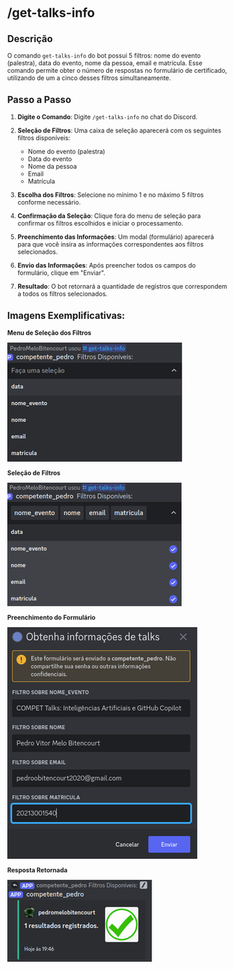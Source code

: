 # /get-talks-info

## Descrição

O comando `get-talks-info` do bot possui 5 filtros: nome do evento (palestra), data do evento, nome da pessoa, email e matrícula. Esse comando permite obter o número de respostas no formulário de certificado, utilizando de um a cinco desses filtros simultaneamente.

## Passo a Passo

1. **Digite o Comando**: Digite `/get-talks-info` no chat do Discord.
2. **Seleção de Filtros**: Uma caixa de seleção aparecerá com os seguintes filtros disponíveis:
   - Nome do evento (palestra)
   - Data do evento
   - Nome da pessoa
   - Email
   - Matrícula

3. **Escolha dos Filtros**: Selecione no mínimo 1 e no máximo 5 filtros conforme necessário.
4. **Confirmação da Seleção**: Clique fora do menu de seleção para confirmar os filtros escolhidos e iniciar o processamento.
5. **Preenchimento das Informações**: Um modal (formulário) aparecerá para que você insira as informações correspondentes aos filtros selecionados.
6. **Envio das Informações**: Após preencher todos os campos do formulário, clique em "Enviar".
7. **Resultado**: O bot retornará a quantidade de registros que correspondem a todos os filtros selecionados.


## Imagens Exemplificativas:

**Menu de Seleção dos Filtros**

![Filtros Disponíveis no comando get-talks-info](./assets/get-talks-info-1.png)

**Seleção de Filtros**

![Seleção dos filtros no comando get-talks-info](./assets/get-talks-info-2.png)

**Preenchimento do Formulário**

![Formulário do get-talks-info preenchido com todos filtros selecionados](./assets/get-talks-info-3.png)

**Resposta Retornada**

![Resposta do get-talks-info](./assets/get-talks-info-4.png)